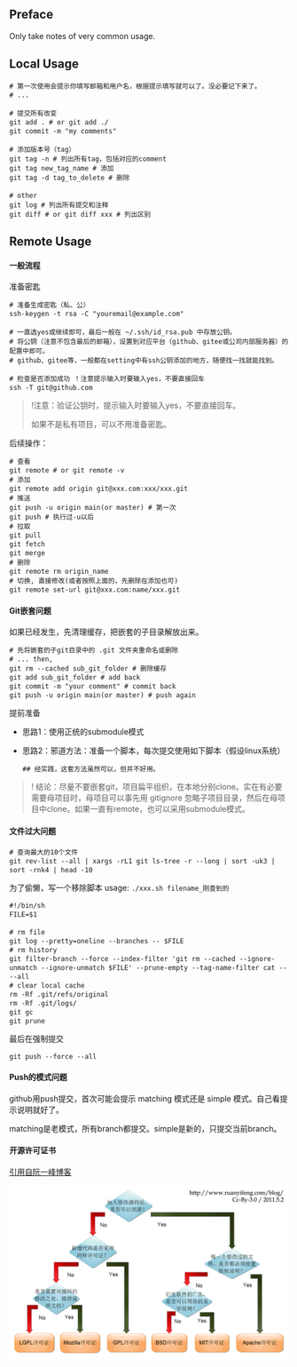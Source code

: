 ## Preface

Only take notes of very common usage.

## Local Usage

```shell
# 第一次使用会提示你填写邮箱和用户名，根据提示填写就可以了。没必要记下来了。
# ...

# 提交所有改变
git add . # or git add ./
git commit -m "my comments"

# 添加版本号（tag）
git tag -n # 列出所有tag，包括对应的comment
git tag new_tag_name # 添加
git tag -d tag_to_delete # 删除

# other
git log # 列出所有提交和注释
git diff # or git diff xxx # 列出区别
```



## Remote Usage

#### 一般流程

准备密匙

```shell
# 准备生成密匙（私、公）
ssh-keygen -t rsa -C "youremail@example.com" 

# 一直选yes或继续即可，最后一般在 ~/.ssh/id_rsa.pub 中存放公钥。
# 将公钥（注意不包含最后的邮箱），设置到对应平台（github、gitee或公司内部服务器）的配置中即可。
# github、gitee等，一般都在setting中有ssh公钥添加的地方，随便找一找就能找到。

# 检查是否添加成功 ！注意提示输入时要输入yes，不要直接回车
ssh -T git@github.com
```

> !注意：验证公钥时，提示输入时要输入yes，不要直接回车。
>
> 如果不是私有项目，可以不用准备密匙。

后续操作：

```shell
# 查看
git remote # or git remote -v
# 添加
git remote add origin git@xxx.com:xxx/xxx.git
# 推送
git push -u origin main(or master) # 第一次
git push # 执行过-u以后
# 拉取
git pull 
git fetch
git merge
# 删除
git remote rm origin_name
# 切换, 直接修改(或者按照上面的，先删除在添加也可)
git remote set-url git@xxx.com:name/xxx.git
```



#### Git嵌套问题

如果已经发生，先清理缓存，把嵌套的子目录解放出来。

```shell
# 先将嵌套的子git目录中的 .git 文件夹重命名或删除
# ... then,
git rm --cached sub_git_folder # 删除缓存
git add sub_git_folder # add back
git commit -m "your comment" # commit back
git push -u origin main(or master) # push again
```

提前准备

- 思路1：使用正统的submodule模式

- 思路2：邪道方法：准备一个脚本，每次提交使用如下脚本（假设linux系统）

  ```shell
  ## 经实践，这套方法虽然可以，但并不好用。
  ```
  

> ! 结论：尽量不要嵌套git，项目扁平组织，在本地分别clone。实在有必要需要母项目时，母项目可以事先用 gitignore 忽略子项目目录，然后在母项目中clone。如果一直有remote，也可以采用submodule模式。



#### 文件过大问题

```shell
# 查询最大的10个文件
git rev-list --all | xargs -rL1 git ls-tree -r --long | sort -uk3 | sort -rnk4 | head -10
```

为了偷懒，写一个移除脚本 usage: `./xxx.sh filename_刚查到的`

```shell
#!/bin/sh
FILE=$1

# rm file
git log --pretty=oneline --branches -- $FILE
# rm history
git filter-branch --force --index-filter 'git rm --cached --ignore-unmatch --ignore-unmatch $FILE' --prune-empty --tag-name-filter cat -- --all
# clear local cache
rm -Rf .git/refs/original
rm -Rf .git/logs/
git gc
git prune
```

最后在强制提交

```shell
git push --force --all
```



#### Push的模式问题

github用push提交，首次可能会提示 matching 模式还是 simple 模式。自己看提示说明就好了。

matching是老模式，所有branch都提交。simple是新的，只提交当前branch。



#### 开源许可证书

[引用自阮一峰博客](http://www.ruanyifeng.com/blog/2011/05/how_to_choose_free_software_licenses.html )

![本地图片备份](./free_software_licenses.png)
